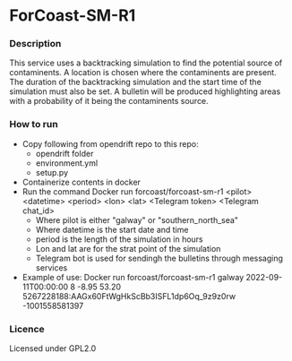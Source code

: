 # ForCoast-SM-R1

### Description

This service uses a backtracking simulation to find the potential source of contaminents. A location is chosen where the contaminents are present. The duration of the backtracking simulation and the start time of the simulation must also be set. A bulletin will be produced highlighting areas with a probability of it being the contaminents source.

### How to run

* Copy following from opendrift repo to this repo:
  * opendrift folder
  * environment.yml
  * setup.py
* Containerize contents in docker
* Run the command Docker run forcoast/forcoast-sm-r1 &lt;pilot> &lt;datetime> &lt;period> &lt;lon> &lt;lat> &lt;Telegram token> &lt;Telegram chat_id>
  * Where pilot is either "galway" or "southern_north_sea"
  * Where datetime is the start date and time
  * period is the length of the simulation in hours
  * Lon and lat are for the strat point of the simulation
  * Telegram bot is used for sendingh the bulletins through messaging services
* Example of use: Docker run forcoast/forcoast-sm-r1 galway 2022-09-11T00:00:00 8 -8.95 53.20 5267228188:AAGx60FtWgHkScBb3ISFL1dp6Oq_9z9z0rw -1001558581397

### Licence

Licensed under GPL2.0
